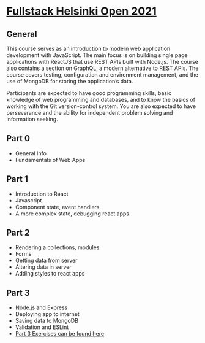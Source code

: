 # [Fullstack Helsinki Open 2021](https://fullstackopen.com/en/about)

## General
This course serves as an introduction to modern web application development with JavaScript. The main focus is on building single page applications with ReactJS that use REST APIs built with Node.js. The course also contains a section on GraphQL, a modern alternative to REST APIs.
The course covers testing, configuration and environment management, and the use of MongoDB for storing the application’s data.

Participants are expected to have good programming skills, basic knowledge of web programming and databases, and to know the basics of working with the Git version-control system. You are also expected to have perseverance and the ability for independent problem solving and information seeking.

## Part 0
- General Info
- Fundamentals of Web Apps

## Part 1
- Introduction to React
- Javascript
- Component state, event handlers
- A more complex state, debugging react apps

## Part 2
- Rendering a collections, modules
- Forms
- Getting data from server
- Altering data in server
- Adding styles to react apps

## Part 3
- Node.js and Express
- Deploying app to internet
- Saving data to MongoDB
- Validation and ESLint
- [Part 3 Exercises can be found here](https://github.com/foolhardy21/part3-helsinki-fullstack)
